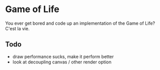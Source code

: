# Game of Life

You ever get bored and code up an implementation of the Game of Life?  C'est la vie.

## Todo

- draw performance sucks, make it perform better
- look at decoupling canvas / other render option
